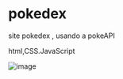 # pokedex
site pokedex , usando a pokeAPI 

html,CSS.JavaScript

![image](https://github.com/tretake/pokedex/assets/76398734/3a82d7ce-dc11-4460-b3fe-29c320d6dd12)
